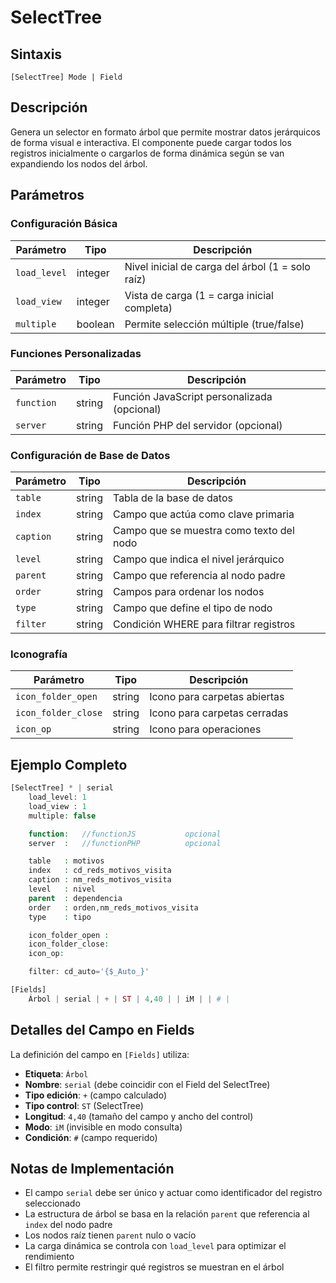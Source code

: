 # SelectTree

## Sintaxis
```
[SelectTree] Mode | Field
```

## Descripción
Genera un selector en formato árbol que permite mostrar datos jerárquicos de forma visual e interactiva. El componente puede cargar todos los registros inicialmente o cargarlos de forma dinámica según se van expandiendo los nodos del árbol.

## Parámetros

### Configuración Básica
| Parámetro | Tipo | Descripción |
|-----------|------|-------------|
| `load_level` | integer | Nivel inicial de carga del árbol (1 = solo raíz) |
| `load_view` | integer | Vista de carga (1 = carga inicial completa) |
| `multiple` | boolean | Permite selección múltiple (true/false) |

### Funciones Personalizadas
| Parámetro | Tipo | Descripción |
|-----------|------|-------------|
| `function` | string | Función JavaScript personalizada (opcional) |
| `server` | string | Función PHP del servidor (opcional) |

### Configuración de Base de Datos
| Parámetro | Tipo | Descripción |
|-----------|------|-------------|
| `table` | string | Tabla de la base de datos |
| `index` | string | Campo que actúa como clave primaria |
| `caption` | string | Campo que se muestra como texto del nodo |
| `level` | string | Campo que indica el nivel jerárquico |
| `parent` | string | Campo que referencia al nodo padre |
| `order` | string | Campos para ordenar los nodos |
| `type` | string | Campo que define el tipo de nodo |
| `filter` | string | Condición WHERE para filtrar registros |

### Iconografía
| Parámetro | Tipo | Descripción |
|-----------|------|-------------|
| `icon_folder_open` | string | Icono para carpetas abiertas |
| `icon_folder_close` | string | Icono para carpetas cerradas |
| `icon_op` | string | Icono para operaciones |

## Ejemplo Completo

```php
[SelectTree] * | serial
    load_level: 1
    load_view : 1
    multiple: false

    function:   //functionJS           opcional
    server  :   //functionPHP          opcional

    table   : motivos
    index   : cd_reds_motivos_visita
    caption : nm_reds_motivos_visita
    level   : nivel
    parent  : dependencia
    order   : orden,nm_reds_motivos_visita
    type    : tipo

    icon_folder_open :
    icon_folder_close:
    icon_op:      

    filter: cd_auto='{$_Auto_}'

[Fields]
    Árbol | serial | + | ST | 4,40 | | iM | | # |
```

## Detalles del Campo en Fields

La definición del campo en `[Fields]` utiliza:
- **Etiqueta**: `Árbol`
- **Nombre**: `serial` (debe coincidir con el Field del SelectTree)
- **Tipo edición**: `+` (campo calculado)
- **Tipo control**: `ST` (SelectTree)
- **Longitud**: `4,40` (tamaño del campo y ancho del control)
- **Modo**: `iM` (invisible en modo consulta)
- **Condición**: `#` (campo requerido)

## Notas de Implementación

- El campo `serial` debe ser único y actuar como identificador del registro seleccionado
- La estructura de árbol se basa en la relación `parent` que referencia al `index` del nodo padre
- Los nodos raíz tienen `parent` nulo o vacío
- La carga dinámica se controla con `load_level` para optimizar el rendimiento
- El filtro permite restringir qué registros se muestran en el árbol